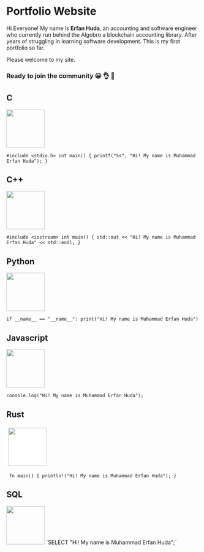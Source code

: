 # Portfolio Website

Hi Everyone!
My name is **Erfan Huda**, an accounting and software engineer who currently run behind the Algobro a blockchain accounting library.
After years of struggling in learning software development. This is my first portfolio so far.

Please welcome to my site.

### Ready to join the community &#128512; &#128076; &#129309;

## C
<img src="https://cdn.jsdelivr.net/gh/devicons/devicon@latest/icons/c/c-original.svg" width="100"/>

`
#include <stdio.h>
int main()
{
  printf("%s", "Hi! My name is Muhammad Erfan Huda");
}
`

## C++
<img src="https://cdn.jsdelivr.net/gh/devicons/devicon@latest/icons/cplusplus/cplusplus-original.svg" width="100"/>

`
#include <iostream>
int main()
{
  std::out << "Hi! My name is Muhammad Erfan Huda" << std::endl;
}
`

## Python
<img src="https://cdn.jsdelivr.net/gh/devicons/devicon@latest/icons/python/python-original.svg" width="100"/>

`
if __name__ == "__name__":
    print("Hi! My name is Muhammad Erfan Huda")
`

## Javascript
<img src="https://cdn.jsdelivr.net/gh/devicons/devicon@latest/icons/javascript/javascript-original.svg" width="100"/>

`console.log("Hi! My name is Muhammad Erfan Huda");`

## Rust
<img src="https://cdn.jsdelivr.net/gh/devicons/devicon@latest/icons/rust/rust-original.svg" width="100" style="background-color:white;padding:5px;"/>

`
fn main() {
println!("Hi! My name is Muhammad Erfan Huda");
}`

## SQL
<img src="https://cdn.jsdelivr.net/gh/devicons/devicon@latest/icons/sqldeveloper/sqldeveloper-original.svg" width="100"/>
`SELECT "Hi! My name is Muhammad Erfan Huda";`
